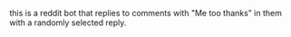 this is a reddit bot that replies to comments with "Me too thanks" in them with a randomly selected reply.
